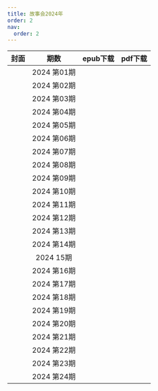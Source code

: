 ```yaml
---
title: 故事会2024年
order: 2
nav:
  order: 2
---
```

| 封面 |     期数     | epub下载 | pdf下载 |
| :--: | :----------: | -------- | ------- |
|      | 2024 第01期 |          |         |
|      | 2024 第02期 |          |         |
|      | 2024 第03期 |          |         |
|      | 2024 第04期 |          |         |
|      | 2024 第05期 |          |         |
|      | 2024 第06期 |          |         |
|      | 2024 第07期 |          |         |
|      | 2024 第08期 |          |         |
|      | 2024 第09期 |          |         |
|      | 2024 第10期 |          |         |
|      | 2024 第11期 |          |         |
|      | 2024 第12期 |          |         |
|      | 2024 第13期 |          |         |
|      | 2024 第14期 |          |         |
|      |  2024 15期  |          |         |
|      | 2024 第16期 |          |         |
|      | 2024 第17期 |          |         |
|      | 2024 第18期 |          |         |
|      | 2024 第19期 |          |         |
|      | 2024 第20期 |          |         |
|      | 2024 第21期 |          |         |
|      | 2024 第22期 |          |         |
|      | 2024 第23期 |          |         |
|      | 2024 第24期 |          |         |

